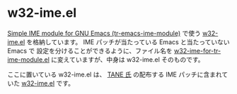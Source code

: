 # w32-ime.el

[Simple IME module for GNU Emacs
(tr-emacs-ime-module)](https://github.com/trueroad/tr-emacs-ime-module)
で使う
[w32-ime.el](https://github.com/trueroad/w32-ime.el)
を格納しています。
IME パッチが当たっている Emacs と当たっていない Emacs で
設定を分けることができるように、ファイル名を
[w32-ime-for-tr-ime-module.el](./w32-ime-for-tr-ime-module.el)
に変えていますが、中身は w32-ime.el そのものです。

ここに置いている w32-ime.el は、
[TANE 氏](http://tanehp.ec-net.jp/heppoko-lab/prog/zakki/emacs/emacs.html)
の配布する IME パッチに含まれていた
[w32-ime.el](https://github.com/trueroad/w32-ime.el/tree/20200815_TANE)
です。
